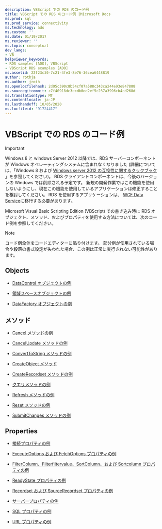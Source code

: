 ```yaml
---
description: VBScript での RDS のコード例
title: VBScript での RDS のコード例 |Microsoft Docs
ms.prod: sql
ms.prod_service: connectivity
ms.technology: ado
ms.custom: ''
ms.date: 01/19/2017
ms.reviewer: ''
ms.topic: conceptual
dev_langs:
- VB
helpviewer_keywords:
- RDS samples [ADO], VBScript
- VBScript RDS examples [ADO]
ms.assetid: 22f23c30-7c21-4fe3-8e76-36cea6448819
author: rothja
ms.author: jroth
ms.openlocfilehash: 2d05c390c8b54cf07a588c343ca244e93e847808
ms.sourcegitcommit: c7f40918dc3ecdb0ed2ef5c237a3996cb4cd268d
ms.translationtype: MT
ms.contentlocale: ja-JP
ms.lasthandoff: 10/05/2020
ms.locfileid: "91724417"
---
```

# <a name="rds-code-examples-in-vbscript"></a>VBScript での RDS のコード例
> [!IMPORTANT]
>  Windows 8 と windows Server 2012 以降では、RDS サーバーコンポーネントが Windows オペレーティングシステムに含まれなくなりました (詳細については、「Windows 8 および [Windows server 2012 の互換性に関するクックブック](https://www.microsoft.com/download/details.aspx?id=27416) 」を参照してください)。 RDS クライアントコンポーネントは、今後のバージョンの Windows では削除される予定です。 新規の開発作業ではこの機能を使用しないようにし、現在この機能を使用しているアプリケーションは修正することを検討してください。 RDS を使用するアプリケーションは、 [WCF Data Service](/dotnet/framework/wcf/)に移行する必要があります。  
  
 Microsoft Visual Basic Scripting Edition (VBScript) での書き込み時に RDS オブジェクト、メソッド、およびプロパティを使用する方法については、次のコード例を参照してください。  
  
> [!NOTE]
>  コード例全体をコードエディターに貼り付けます。 部分例が使用されている場合や段落の書式設定が失われた場合、この例は正常に実行されない可能性があります。  
  
## <a name="objects"></a>Objects  
  
-   [DataControl オブジェクトの例](./datacontrol-object-example-vbscript.md)  
  
-   [領域スペースオブジェクトの例](./dataspace-object-and-createobject-method-example-vbscript.md)  
  
-   [DataFactory オブジェクトの例](./datafactory-object-query-method-and-createobject-method-example-vbscript.md)  
  
## <a name="methods"></a>メソッド  
  
-   [Cancel メソッドの例](./cancel-method-example-vbscript.md)  
  
-   [CancelUpdate メソッドの例](./cancelupdate-method-example-vbscript.md)  
  
-   [ConvertToString メソッドの例](./converttostring-method-example-vbscript.md)  
  
-   [CreateObject メソッド](./dataspace-object-and-createobject-method-example-vbscript.md)  
  
-   [CreateRecordset メソッドの例](./createrecordset-method-example-vbscript.md)  
  
-   [クエリメソッドの例](./datafactory-object-query-method-and-createobject-method-example-vbscript.md)  
  
-   [Refresh メソッドの例](./refresh-method-example-vbscript.md)  
  
-   [Reset メソッドの例](./filter-column-criterion-value-sortcolumn-sortdirection-example-vbscript.md)  
  
-   [SubmitChanges メソッドの例](./submitchanges-method-example-vbscript.md)  
  
## <a name="properties"></a>Properties  
  
-   [接続プロパティの例](./connect-property-example-vbscript.md)  
  
-   [ExecuteOptions および FetchOptions プロパティの例](./executeoptions-and-fetchoptions-properties-example-vbscript.md)  
  
-   [FilterColumn、Filterfiltervalue、SortColumn、および Sortcolumn プロパティの例](./filter-column-criterion-value-sortcolumn-sortdirection-example-vbscript.md)  
  
-   [ReadyState プロパティの例](./readystate-property-example-vbscript.md)  
  
-   [Recordset および SourceRecordset プロパティの例](./recordset-and-sourcerecordset-properties-example-vbscript.md)  
  
-   [サーバープロパティの例](./server-property-example-vbscript.md)  
  
-   [SQL プロパティの例](./sql-property-example-vbscript.md)  
  
-   [URL プロパティの例](./url-property-example-vbscript.md)